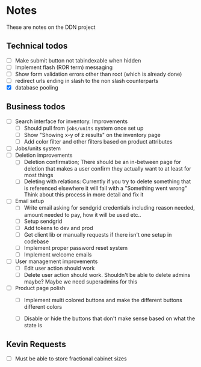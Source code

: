 # Notes

These are notes on the DDN project

## Technical todos
- [ ] Make submit button not tabindexable when hidden
- [ ] Implement flash (ROR term) messaging
- [ ] Show form validation errors other than root (which is already done)
- [ ] redirect urls ending in slash to the non slash counterparts
- [x] database pooling

## Business todos
- [ ] Search interface for inventory. Improvements
    - [ ] Should pull from `jobs/units` system once set up
    - [ ] Show "Showing x-y of z results" on the inventory page
    - [ ] Add color filter and other filters based on product attributes
- [ ] Jobs/units system
- [ ] Deletion improvements
    - [ ] Deletion confirmation; There should be an in-between page for deletion that makes a user confirm they actually want to at least for most things
    - [ ] Deleting with relations: Currently if you try to delete something that is referenced elsewhere it will fail with a "Something went wrong" Think about this process in more detail and fix it
- [ ] Email setup
    - [ ] Write email asking for sendgrid credentials including reason needed, amount needed to pay, how it will be used etc..
    - [ ] Setup sendgrid
    - [ ] Add tokens to dev and prod
    - [ ] Get client lib or manually requests if there isn't one setup in codebase
    - [ ] Implement proper password reset system
    - [ ] Implement welcome emails
- [ ]  User management improvements
    - [ ] Edit user action should work
    - [ ] Delete user action should work. Shouldn't be able to delete admins maybe? Maybe we need superadmins for this
- [ ] Product page polish
    - [ ] Implement multi colored buttons and make the different buttons different colors
    - [ ] Disable or hide the buttons that don't make sense based on what the state is


## Kevin Requests
- [ ] Must be able to store fractional cabinet sizes

